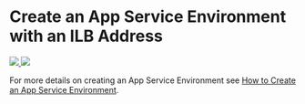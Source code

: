 # Create an App Service Environment with an ILB Address

<a href="https://portal.azure.com/#create/Microsoft.Template/uri/https%3A%2F%2Fraw.githubusercontent.com%2FTVDKoni%2Fazure-quickstart-templates%2Fmaster%2F201-web-app-ase-ilb-create%2Fazuredeploy.json" target="_blank">
    <img src="http://azuredeploy.net/deploybutton.png"/>
</a>
<a href="http://armviz.io/#/?load=https%3A%2F%2Fraw.githubusercontent.com%2FTVDKoni%2Fazure-quickstart-templates%2Fmaster%2F201-web-app-ase-ilb-create%2Fazuredeploy.json" target="_blank">
    <img src="http://armviz.io/visualizebutton.png"/>
</a>

For more details on creating an App Service Environment see [How to Create an App Service Environment](https://azure.microsoft.com/documentation/articles/app-service-web-how-to-create-an-app-service-environment/).